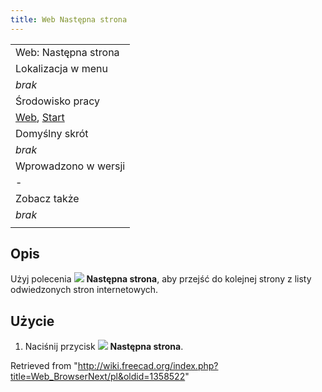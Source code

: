 ```yaml
---
title: Web Następna strona
---
```

|  |
| --- |
| Web: Następna strona |
| Lokalizacja w menu |
| *brak* |
| Środowisko pracy |
| [Web](/Web_Workbench/pl "Web Workbench/pl"), [Start](/Start_Workbench/pl "Start Workbench/pl") |
| Domyślny skrót |
| *brak* |
| Wprowadzono w wersji |
| - |
| Zobacz także |
| *brak* |
|  |

## Opis

Użyj polecenia ![](/images/Web_BrowserNext.svg) **Następna strona**, aby przejść do kolejnej strony z listy odwiedzonych stron internetowych.

## Użycie

1. Naciśnij przycisk ![](/images/Web_BrowserNext.svg) **Następna strona**.

Retrieved from "<http://wiki.freecad.org/index.php?title=Web_BrowserNext/pl&oldid=1358522>"